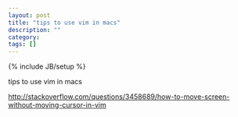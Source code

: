 ```yaml
---
layout: post
title: "tips to use vim in macs"
description: ""
category: 
tags: []
---
```

{% include JB/setup %}

tips to use vim in macs

<!--more-->

http://stackoverflow.com/questions/3458689/how-to-move-screen-without-moving-cursor-in-vim


